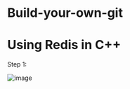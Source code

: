# Build-your-own-git

#  Using Redis in C++

Step 1: 

![image](https://github.com/user-attachments/assets/828b22ac-c4d6-4265-a546-c18448b89c9d)
